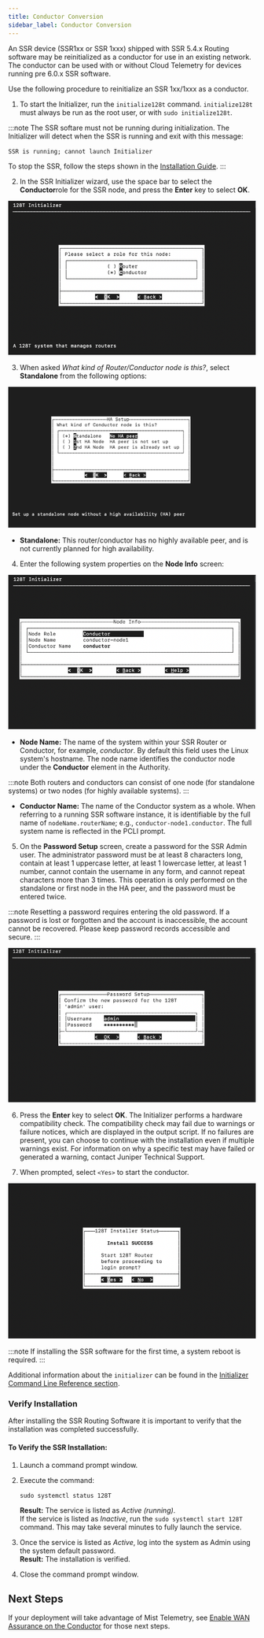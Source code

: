 ```yaml
---
title: Conductor Conversion
sidebar_label: Conductor Conversion
---
```


An SSR device (SSR1xx or SSR 1xxx) shipped with SSR 5.4.x Routing software may be reinitialized as a conductor for use in an existing network. The conductor can be used with or without Cloud Telemetry for devices running pre 6.0.x SSR software.

Use the following procedure to reinitialize an SSR 1xx/1xxx as a conductor.

1. To start the Initializer, run the `initialize128t` command. `initialize128t` must always be run as the root user, or with `sudo initialize128t`.

:::note
The SSR softare must not be running during initialization. The Initializer will detect when the SSR is running and exit with this message:

```txt
SSR is running; cannot launch Initializer
```

To stop the SSR, follow the steps shown in the
[Installation Guide](intro_installation.md#stopping-the-128t-routing-software).
:::

2. In the SSR Initializer wizard, use the space bar to select the **Conductor**role for the SSR node, and press the **Enter** key to select **OK**.

  ![SSR Role](/img/initializer_Serial2.png)

3. When asked _What kind of Router/Conductor node is this?_, select **Standalone** from the following options:

 ![Identify the Node](/img/initializer_standalone.png)

- **Standalone:** This router/conductor has no highly available peer, and is not currently planned for high availability.

4. Enter the following system properties on the **Node Info** screen:

  ![Node Information](/img/initializer_Serial5.png)

  - **Node Name:** The name of the system within your SSR Router or Conductor, for example, _conductor_. By default this field uses the Linux system's hostname. The node name identifies the conductor node under the **Conductor** element in the Authority. 

  :::note
  Both routers and conductors can consist of one node (for standalone systems) or two nodes (for highly available systems).
  :::

  - **Conductor Name:** The name of the Conductor system as a whole. When referring to a running SSR software instance, it is identifiable by the full name of `nodeName.routerName`; e.g., `conductor-node1.conductor`. The full system name is reflected in the PCLI prompt.

5. On the **Password Setup** screen, create a password for the SSR Admin user. The administrator password must be at least 8 characters long, contain at least 1 uppercase letter, at least 1 lowercase letter, at least 1 number, cannot contain the username in any form, and cannot repeat characters more than 3 times. This operation is only performed on the standalone or first node in the HA peer, and the password must be entered twice. 

  :::note
  Resetting a password requires entering the old password. If a password is lost or forgotten and the account is inaccessible, the account cannot be recovered. Please keep password records accessible and secure. 
  :::

  ![Password Setup](/img/initializer_Serial6.png)

6. Press the **Enter** key to select **OK**. The Initializer performs a hardware compatibility check. The compatibility check may fail due to warnings or failure notices, which are displayed in the output script. If no failures are present, you can choose to continue with the installation even if multiple warnings exist. For information on why a specific test may have failed or generated a warning, contact Juniper Technical Support.

7. When prompted, select `<Yes>` to start the conductor.

  ![Initializer Complete](/img/initializer_complete.png)

  :::note
  If installing the SSR software for the first time, a system reboot is required.
  :::

Additional information about the `initializer` can be found in the [Initializer Command Line Reference section](initializer_cli_reference.md).

### Verify Installation

After installing the SSR Routing Software it is important to verify that the installation was completed successfully.

#### To Verify the SSR Installation:

1. Launch a command prompt window.

2. Execute the command:

   ```
   sudo systemctl status 128T
   ```

   **Result:** The service is listed as _Active (running)_.<br/>If the service is listed as _Inactive_, run the `sudo systemctl start 128T` command. This may take several minutes to fully launch the service.

3. Once the service is listed as _Active_, log into the system as Admin using the system default password.<br/>**Result:** The installation is verified.

4. Close the command prompt window.

## Next Steps

If your deployment will take advantage of Mist Telemetry, see [Enable WAN Assurance on the Conductor](config_wan_assurance.md#enable-wan-assurance-on-the-conductor) for those next steps. 

